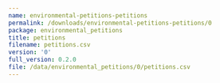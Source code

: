 ```yaml
---
name: environmental-petitions-petitions
permalink: /downloads/environmental-petitions-petitions/0
package: environmental_petitions
title: petitions
filename: petitions.csv
version: '0'
full_version: 0.2.0
file: /data/environmental_petitions/0/petitions.csv
---
```


